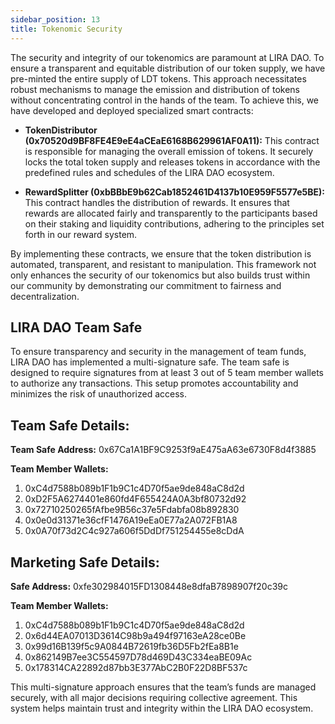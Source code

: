 ```yaml
---
sidebar_position: 13
title: Tokenomic Security
---
```


The security and integrity of our tokenomics are paramount at LIRA DAO. To ensure a transparent and equitable distribution of our token supply, we have pre-minted the entire supply of LDT tokens. This approach necessitates robust mechanisms to manage the emission and distribution of tokens without concentrating control in the hands of the team. To achieve this, we have developed and deployed specialized smart contracts:

- **TokenDistributor (0x70520d9BF8FE4E9eE4aCEaE6168B629961AF0A11):** This contract is responsible for managing the overall emission of tokens. It securely locks the total token supply and releases tokens in accordance with the predefined rules and schedules of the LIRA DAO ecosystem.

- **RewardSplitter (0xbBBbE9b62Cab1852461D4137b10E959F5577e5BE):** This contract handles the distribution of rewards. It ensures that rewards are allocated fairly and transparently to the participants based on their staking and liquidity contributions, adhering to the principles set forth in our reward system.

By implementing these contracts, we ensure that the token distribution is automated, transparent, and resistant to manipulation. This framework not only enhances the security of our tokenomics but also builds trust within our community by demonstrating our commitment to fairness and decentralization.


## LIRA DAO Team Safe
To ensure transparency and security in the management of team funds, LIRA DAO has implemented a multi-signature safe. The team safe is designed to require signatures from at least 3 out of 5 team member wallets to authorize any transactions. This setup promotes accountability and minimizes the risk of unauthorized access.

## Team Safe Details:

**Team Safe Address:** 0x67Ca1A1BF9C9253f9aE475aA63e6730F8d4f3885

**Team Member Wallets:** 
1. 0xC4d7588b089b1F1b9C1c4D70f5ae9de848aC8d2d
2. 0xD2F5A6274401e860fd4F655424A0A3bf80732d92
3. 0x72710250265fAfbe9B56c37e5Fdabfa08b892830
4. 0x0e0d31371e36cfF1476A19eEa0E77a2A072FB1A8
5. 0x0A70f73d2C4c927a606f5DdDf751254455e8cDdA


## Marketing Safe Details:

**Safe Address:** 0xfe302984015FD1308448e8dfaB7898907f20c39c

**Team Member Wallets:**
1. 0xC4d7588b089b1F1b9C1c4D70f5ae9de848aC8d2d 
2. 0x6d44EA07013D3614C98b9a494f97163eA28ce0Be
3. 0x99d16B139f5c9A0844B72619fb36D5Fb2fEa8B1e
4. 0x862149B7ee3C554597D78d469D43C334eaBE09Ac
5. 0x178314CA22892d87bb3E377AbC2B0F22D8BF537c

This multi-signature approach ensures that the team’s funds are managed securely, with all major decisions requiring collective agreement. This system helps maintain trust and integrity within the LIRA DAO ecosystem.